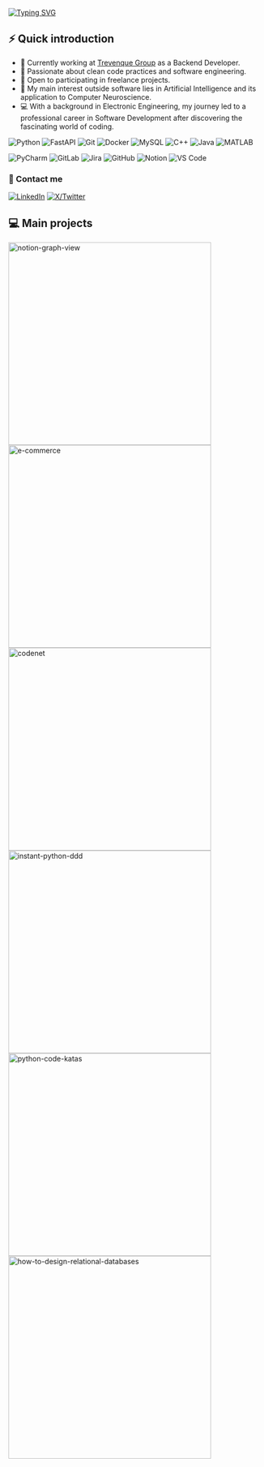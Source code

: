 [![Typing SVG](https://readme-typing-svg.demolab.com/?font=Fira+Code&width=550&lines=I'm+Diego+👋+Welcome+to+my+GitHub+profile)](https://git.io/typing-svg)

## ⚡️ Quick introduction

- 🔭 Currently working at [Trevenque Group](https://www.trevenque.es/) as a Backend Developer.
- 🌱 Passionate about clean code practices and software engineering.
- 💼 Open to participating in freelance projects.
- 🧠 My main interest outside software lies in Artificial Intelligence and its application to Computer Neuroscience.
- 💻 With a background in Electronic Engineering, my journey led to a professional career in Software Development after discovering the fascinating world of coding.

![Python](https://img.shields.io/badge/-Python-3572A5?style=for-the-badge&logo=Python&logoColor=white)
![FastAPI](https://img.shields.io/badge/-FastAPI-009688?style=for-the-badge&logo=FastAPI&logoColor=white)
![Git](https://img.shields.io/badge/-Git-F05032?style=for-the-badge&logo=git&logoColor=white)
![Docker](https://img.shields.io/badge/-Docker-2496ED?style=for-the-badge&logo=docker&logoColor=white)
![MySQL](https://img.shields.io/badge/-MySQL-4479A1?style=for-the-badge&logo=mysql&logoColor=white)
![C++](https://img.shields.io/badge/-C++-00599C?style=for-the-badge&logo=cplusplus&logoColor=white)
![Java](https://img.shields.io/badge/-Java-007396?style=for-the-badge&logo=Java&logoColor=white)
![MATLAB](https://img.shields.io/badge/-MATLAB-0076A8?style=for-the-badge&logo=matlab&logoColor=white)

![PyCharm](https://img.shields.io/badge/-PyCharm-000000?style=for-the-badge&logo=pycharm&logoColor=white)
![GitLab](https://img.shields.io/badge/-GitLab-FCA121?style=for-the-badge&logo=gitlab&logoColor=white)
![Jira](https://img.shields.io/badge/-Jira-0052CC?style=for-the-badge&logo=jira&logoColor=white)
![GitHub](https://img.shields.io/badge/-GitHub-181717?style=for-the-badge&logo=github&logoColor=white)
![Notion](https://img.shields.io/badge/-Notion-000000?style=for-the-badge&logo=notion&logoColor=white)
![VS Code](https://img.shields.io/badge/-VS_Code-007ACC?style=for-the-badge&logo=visualstudiocode&logoColor=white)

### 🔗 Contact me

[![LinkedIn](https://img.shields.io/badge/LinkedIn-0077B5?style=for-the-badge&logo=linkedin&logoColor=white)](https://www.linkedin.com/in/diego-martinez-py/)
[![X/Twitter](https://img.shields.io/badge/Twitter-1DA1F2?style=for-the-badge&logo=x&logoColor=white)](https://twitter.com/diegomn12)

## 💻 Main projects
<p align="left">
  <a href="https://github.com/dimanu-py/notion-graph-view"><img width="400" src="https://github-readme-stats-git-masterrstaa-rickstaa.vercel.app/api/pin/?username=dimanu-py&repo=notion-graph-view&theme=react&bg_color=1F222E&title_color=F85D7F&icon_color=F8D866&hide_border=true&show_icons=false" alt="notion-graph-view"></a>
    <a href="https://github.com/dimanu-py/e-commerce"><img width="400" src="https://github-readme-stats-git-masterrstaa-rickstaa.vercel.app/api/pin/?username=dimanu-py&repo=e-commerce&theme=react&bg_color=1F222E&title_color=F85D7F&icon_color=F8D866&hide_border=true&show_icons=false" alt="e-commerce"></a>
    <a href="https://github.com/dimanu-py/codenet"><img width="400" src="https://github-readme-stats-git-masterrstaa-rickstaa.vercel.app/api/pin/?username=dimanu-py&repo=codenet&theme=react&bg_color=1F222E&title_color=F85D7F&icon_color=F8D866&hide_border=true&show_icons=false" alt="codenet"></a>
  <a href="https://github.com/dimanu-py/instant-python-ddd"><img width="400" src="https://github-readme-stats-git-masterrstaa-rickstaa.vercel.app/api/pin/?username=dimanu-py&repo=instant-python-ddd&theme=react&bg_color=1F222E&title_color=F85D7F&icon_color=F8D866&hide_border=true&show_icons=false" alt="instant-python-ddd"></a>
  <a href="https://github.com/dimanu-py/python-code-katas"><img width="400" src="https://github-readme-stats-git-masterrstaa-rickstaa.vercel.app/api/pin/?username=dimanu-py&repo=python-code-katas&theme=react&bg_color=1F222E&title_color=F85D7F&icon_color=F8D866&hide_border=true&show_icons=false" alt="python-code-katas"></a>
  <a href="https://github.com/dimanu-py/how-to-design-relational-databases"><img width="400" src="https://github-readme-stats-git-masterrstaa-rickstaa.vercel.app/api/pin/?username=dimanu-py&repo=how-to-design-relational-databases&theme=react&bg_color=1F222E&title_color=F85D7F&icon_color=F8D866&hide_border=true&show_icons=false" alt="how-to-design-relational-databases"></a>
</p>

<!-- 

![Top Langs](https://github-readme-stats.vercel.app/api/top-langs/?username=dimanu-py&layout=compact&theme=dark)

<a href="http://www.github.com/dimanu-py"><img src="https://github-readme-stats.vercel.app/api?username=dimanu-py&show_icons=true&hide=&count_private=true&title_color=0891b2&text_color=ffffff&icon_color=0891b2&bg_color=1c1917&hide_border=true&show_icons=true" alt="dimanu-py's GitHub stats" /></a>

<a href="http://www.github.com/dimanu-py"><img src="https://github-readme-streak-stats.herokuapp.com/?user=dimanu-py&stroke=ffffff&background=1c1917&ring=0891b2&fire=0891b2&currStreakNum=ffffff&currStreakLabel=0891b2&sideNums=ffffff&sideLabels=ffffff&dates=ffffff&hide_border=true" /></a>

<a href="http://www.github.com/dimanu-py"><img src="https://github-readme-activity-graph.cyclic.app/graph?username=dimanu-py&bg_color=1c1917&color=ffffff&line=0891b2&point=ffffff&area_color=1c1917&area=true&hide_border=true&custom_title=GitHub%20Commits%20Graph" alt="GitHub Commits Graph" /></a>

<a href="https://github.com/dimanu-py" align="left"><img src="https://github-readme-stats.vercel.app/api/top-langs/?username=dimanu-py&langs_count=10&title_color=0891b2&text_color=ffffff&icon_color=0891b2&bg_color=1c1917&hide_border=true&locale=en&custom_title=Top%20%Languages" alt="Top Languages" /></a>

[![Anurag's GitHub stats](https://github-readme-stats.vercel.app/api?username=dimanu-py)](https://github.com/anuraghazra/github-readme-stats)
-->
